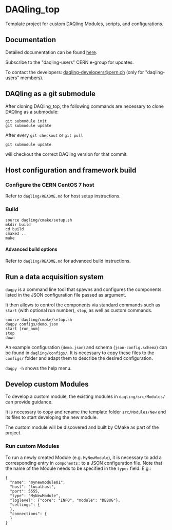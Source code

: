 # DAQling_top

Template project for custom DAQling Modules, scripts, and configurations.

## Documentation

Detailed documentation can be found [here][codimd].

[codimd]: <https://codimd.web.cern.ch/s/B1oArin-r>

Subscribe to the "daqling-users" CERN e-group for updates.

To contact the developers: daqling-developers@cern.ch (only for "daqling-users" members).

## DAQling as a git submodule

After cloning DAQling_top, the following commands are necessary to clone DAQling as a submodule:

    git submodule init
    git submodule update

After every `git checkout` or `git pull`

    git submodule update

will checkout the correct DAQling version for that commit.

## Host configuration and framework build

### Configure the CERN CentOS 7 host

Refer to `daqling/README.md` for host setup instructions.

### Build

    source daqling/cmake/setup.sh
    mkdir build
    cd build
    cmake3 ..
    make

#### Advanced build options

Refer to `daqling/README.md` for advanced build instructions.

## Run a data acquisition system

`daqpy` is a command line tool that spawns and configures the components listed in the JSON configuration file passed as argument.

It then allows to control the components via standard commands such as `start` (with optional run number), `stop`, as well as custom commands.

    source daqling/cmake/setup.sh
    daqpy configs/demo.json
    start [run_num]
    stop
    down

An example configuration (`demo.json`) and schema (`json-config.schema`) can be found in `daqling/configs/`. It is necessary to copy these files to the `configs/` folder and adapt them to describe the desired configuration.

`daqpy -h` shows the help menu.

## Develop custom Modules

To develop a custom module, the existing modules in `daqling/src/Modules/` can provide guidance.

It is necessary to copy and rename the template folder `src/Modules/New` and its files to start developing the new module.

The custom module will be discovered and built by CMake as part of the project.

### Run custom Modules

To run a newly created Module (e.g. `MyNewModule`), it is necessary to add a corresponding entry in `components:` to a JSON configuration file. Note that the name of the Module needs to be specified in the `type:` field. E.g.:

    {
      "name": "mynewmodule01",
      "host": "localhost",
      "port": 5555,
      "type": "MyNewModule",
      "loglevel": {"core": "INFO", "module": "DEBUG"},
      "settings": {
      },
      "connections": {
      }    
    }
